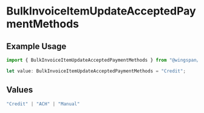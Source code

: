 # BulkInvoiceItemUpdateAcceptedPaymentMethods

## Example Usage

```typescript
import { BulkInvoiceItemUpdateAcceptedPaymentMethods } from "@wingspan/payments/sdk/models/shared";

let value: BulkInvoiceItemUpdateAcceptedPaymentMethods = "Credit";
```

## Values

```typescript
"Credit" | "ACH" | "Manual"
```